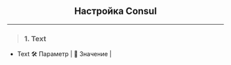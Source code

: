 <div align="center"><h2> Настройка Consul </h2></div>

***

> ### 1. Text
   * Text
       :hammer_and_wrench: Параметр | :memo: Значение |
